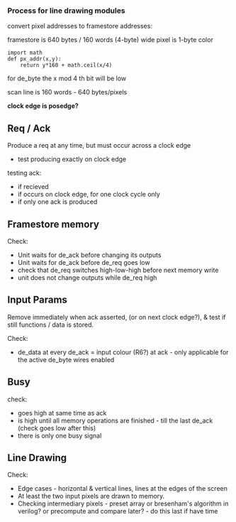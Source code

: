 ### Process for line drawing modules

convert pixel addresses to framestore addresses:

framestore is 640 bytes / 160 words (4-byte) wide
pixel is 1-byte color

```
import math
def px_addr(x,y):
    return y*160 + math.ceil(x/4)
```
for de_byte the x mod 4 th bit will be low

scan line is 160 words - 640 bytes/pixels

**clock edge is posedge?**

## Req / Ack

Produce a req at any time, but must occur across a clock edge
- test producing exactly on clock edge

testing ack:
- if recieved
- if occurs on clock edge, for one clock cycle only
- if only one ack is produced

## Framestore memory

Check:
- Unit waits for de_ack before changing its outputs
- Unit waits for de_ack before de_req goes low
- check that de_req switches high-low-high before next memory write
- unit does not change outputs while de_req high

## Input Params

Remove immediately when ack asserted, (or on next clock edge?), & test if still functions / data is stored.

Check:
- de_data at every de_ack = input colour (R6?) at ack - only applicable for the active de_byte wires enabled
## Busy
check:
- goes high at same time as ack
- is high until all memory operations are finished - till the last de_ack (check goes low after this)
- there is only one busy signal

## Line Drawing
Check:
- Edge cases - horizontal & vertical lines, lines at the edges of the screen
- At least the two input pixels are drawn to memory.
- Checking intermediary pixels - preset array or bresenham's algorithm in verilog? or precompute and compare later? - do this last if have time


